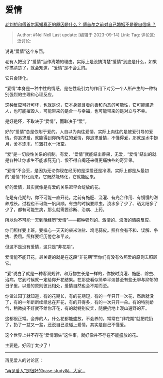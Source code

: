 # 爱情

[老刘想和傅首尔离婚真正的原因是什么？ 傅首尔之前对自己婚姻不是很自信吗 ？](https://www.zhihu.com/question/620495483/answer/3210416046)

> Author: #NellNell
> Last update: [编辑于 2023-09-14]
> Link:
> Tag:
> 评论区:
> 泛讨论:

说说“爱情”这个东西。

老有人把没了“爱情”当作离婚的理由。实际上是没搞清楚“爱情”到底是什么，如果你搞清楚了，就会知道，“爱情”是不会丢的。

它只会转化。

“爱情”本身是一种中性的情感，是在性吸引力的作用下对另一个人所产生的一种特别强烈的生理和心理反应。

这种反应可好可坏，也就是说，它本身蕴含着向善和向恶的可能性，它可能建造人，也可能摧毁人，可能带来的是合一与幸福，也可能带来的是对立与不幸。

是好是坏，不取决于“爱情”，而取决于“爱”。

好的“爱情”总是依附于爱的。人自以为向往爱情，实际上向往的是被爱引导的爱情。你追求爱，就能得到你所向往的爱情，你追求爱情，不懂得爱，那就是水中捞月，舍本逐末，竹篮打水一场空。

“爱”是一切良性关系的机制。有爱，“爱情”就能结出善果，无爱，“爱情”结出的就是各种让你求生不能求死无门、恨不得自阉还来得更痛快些的奇异果。

“爱情”不会丢，是因为无论你现在经历的是深爱还是冷漠，实际上都是从最初的“爱情”转化而来。它既然能转化，它就能回来。

好的爱情，其实就像是有爱的关系迟早会绽放的花。

花是有花期的，你不可能一直开花，之前有施肥、浇灌、有光合作用、有慢慢的滋养成长。过程也不可能一帆风顺。有虫的时候要除虫，浇水多了少了、晒太阳多了少了，都有可能生病，那么就需要诊断、治病、上药。

所以你不可能一天到晚经历“爱情”——那种强烈的、激情的、浪漫的情感反应。

你们照样要上班，要操心一天天的柴米油盐、鸡毛蒜皮。照样会有不和、误解、争执、委屈。照样要经历倦怠和平淡。

但这不是没有爱情，这只是“非花期”。

爱情能不能开花，最关键的就是在这段“非花期”里你们有没有依照爱的原则去照顾它。

“爱”说白了就是一种客观规律，和万物生长是一样的，你按时浇灌、施肥、除虫、治病，它到时候就一定给你开花结果。在那些看似简单平淡甚至有些无聊与抑郁的日子里，以爱的原则彼此相处，爱情自然也会不期而至。

你做过园丁就知道，有的花期长，有的花期短，有的一年只开一次花，然后就没了，有的一年断断续续总在开花，有的开得多，有的一次只开一朵。有的特别娇气，稍微搞不好就不给你开花，有的就特别皮实，随便扔地上漫山遍野的开。

这都很正常。会养的人，什么花都能盛放，不会养的，常常在“非花期”就把花扔了，扔了一盆又一盆，还说自己没碰上爱情，其实是自己不懂爱。

这个世界上并不存在“爱情消失”这件事，就好像并不存在不能盛放的花。

主要是，好园丁太少了！

--------------------

再见爱人的讨论区：

[“再见爱人”是很好的case study啊，大家…](https://www.zhihu.com/pin/1683560100399312896)

